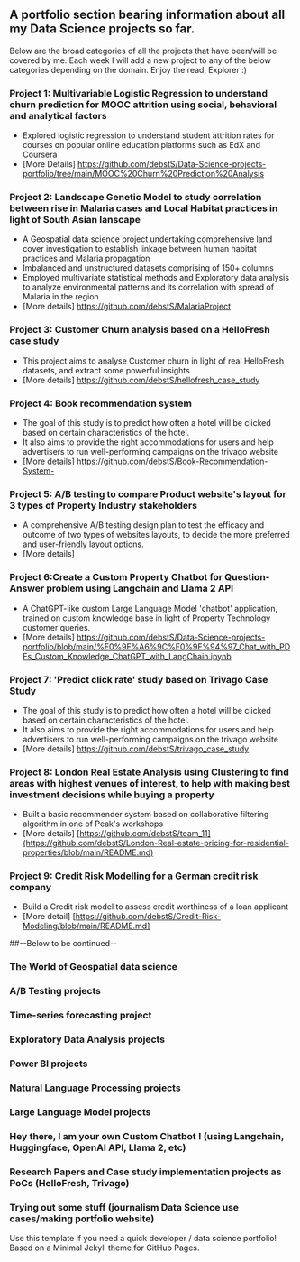 ## A portfolio section bearing information about all my Data Science projects so far.

Below are the broad categories of all the projects that have been/will be covered by me. Each week I will add a new project to any of the below categories depending on the domain. 
Enjoy the read, Explorer :) 


### Project 1: Multivariable Logistic Regression to understand churn prediction for MOOC attrition using social, behavioral and analytical factors
* Explored logistic regression to understand student attrition rates for courses on popular online education platforms such as EdX and Coursera
* [More Details] https://github.com/debstS/Data-Science-projects-portfolio/tree/main/MOOC%20Churn%20Prediction%20Analysis
  
### Project 2: Landscape Genetic Model to study correlation between rise in Malaria cases and Local Habitat practices in light of South Asian lanscape
* A Geospatial data science project undertaking comprehensive land cover investigation to establish linkage between human habitat practices and Malaria propagation
* Imbalanced and unstructured datasets comprising of 150+ columns
* Employed multivariate statistical methods and Exploratory data analysis to analyze environmental patterns and its correlation with spread of Malaria in the region
* [More details] https://github.com/debstS/MalariaProject  

  
### Project 3: Customer Churn analysis based on a HelloFresh case study
* This project aims to analyse Customer churn in light of real HelloFresh datasets, and extract some powerful insights
* [More details] https://github.com/debstS/hellofresh_case_study
  
### Project 4: Book recommendation system
* The goal of this study is to predict how often a hotel will be clicked based on certain characteristics of the hotel.
* It also aims to provide the right accommodations for users and help advertisers to run well-performing campaigns on the trivago website
* [More details] https://github.com/debstS/Book-Recommendation-System-

### Project 5: A/B testing to compare Product website's layout for 3 types of Property Industry stakeholders 
* A comprehensive A/B testing design plan to test the efficacy and outcome of two types of websites layouts, to decide the more preferred and user-friendly layout options.
* [More details] 

### Project 6:Create a Custom Property Chatbot for Question-Answer problem using Langchain and Llama 2 API
* A ChatGPT-like custom Large Language Model 'chatbot' application, trained on custom knowledge base in light of Property Technology customer queries.
* [More details] https://github.com/debstS/Data-Science-projects-portfolio/blob/main/%F0%9F%A6%9C%F0%9F%94%97_Chat_with_PDFs_Custom_Knowledge_ChatGPT_with_LangChain.ipynb 


### Project 7: 'Predict click rate' study based on Trivago Case Study
* The goal of this study is to predict how often a hotel will be clicked based on certain characteristics of the hotel.
* It also aims to provide the right accommodations for users and help advertisers to run well-performing campaigns on the trivago website
* [More details] https://github.com/debstS/trivago_case_study

### Project 8: London Real Estate Analysis using Clustering to find areas with highest venues of interest, to help with making best investment decisions while buying a property
* Built a basic recommender system based on collaborative filtering algorithm in one of Peak's workshops
* [More details] [https://github.com/debstS/team_11](https://github.com/debstS/London-Real-estate-pricing-for-residential-properties/blob/main/README.md)


### Project 9: Credit Risk Modelling for a German credit risk company
* Build a Credit risk model to assess credit worthiness of a loan applicant
* [More detail] [https://github.com/debstS/Credit-Risk-Modeling/blob/main/README.md]

##--Below to be continued--

### The World of Geospatial data science 
### A/B Testing projects 
### Time-series forecasting project
### Exploratory Data Analysis projects 
### Power BI projects
### Natural Language Processing projects 
### Large Language Model projects
### Hey there, I am your own Custom Chatbot ! (using Langchain, Huggingface, OpenAI API, Llama 2, etc)
### Research Papers and Case study implementation projects as PoCs (HelloFresh, Trivago)
### Trying out some stuff (journalism Data Science use cases/making portfolio website)


Use this template if you need a quick developer / data science portfolio! Based on a Minimal Jekyll theme for GitHub Pages.
